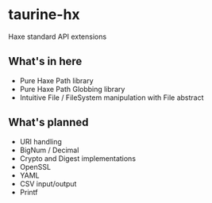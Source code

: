 taurine-hx
==========

Haxe standard API extensions

## What's in here
* Pure Haxe Path library
* Pure Haxe Path Globbing library
* Intuitive File / FileSystem manipulation with File abstract

## What's planned
* URI handling 
* BigNum / Decimal
* Crypto and Digest implementations
* OpenSSL
* YAML
* CSV input/output
* Printf
